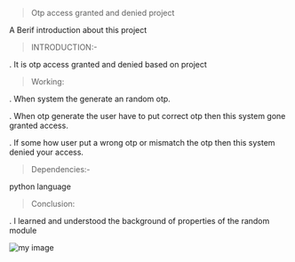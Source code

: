 > Otp access granted and denied project

 A Berif introduction about this project
 
>  INTRODUCTION:-

. It is otp access granted and denied  based on project

> Working:

. When system  the generate  an random otp. 

. When otp generate the user have to put correct otp then this system gone granted access.

. If some how  user put a wrong otp or mismatch the otp then this system denied your access.

> Dependencies:- 

python language

> Conclusion:

. I learned and understood the background of properties of the random module

![my image](https://thumbs.dreamstime.com/b/access-granted-denied-signs-53432339.jpg)

